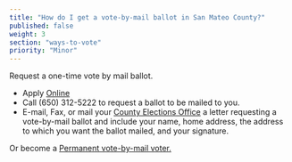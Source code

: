 ```yaml
---
title: "How do I get a vote-by-mail ballot in San Mateo County?"
published: false
weight: 3
section: "ways-to-vote"
priority: "Minor"
---
```


Request a one-time vote by mail ballot.  
- Apply [Online](https://www.shapethefuture.org/elections/2016/june/votingoptions/vbm/)  
- Call (650) 312-5222 to request a ballot to be mailed to you.  
- E-mail, Fax, or mail your [County Elections Office](#section-election-office-contact) a letter requesting a vote-by-mail ballot and include your name, home address, the address to which you want the ballot mailed, and your signature.  

Or become a [Permanent vote-by-mail voter.](https://www.shapethefuture.org/votingoptions/permanentvbm/)  
